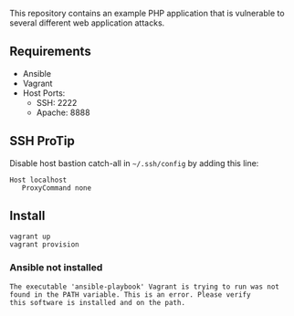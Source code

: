 This repository contains an example PHP application that is vulnerable to several different web application attacks.

## Requirements

* Ansible
* Vagrant
* Host Ports:
    * SSH: 2222
    * Apache: 8888


## SSH ProTip

Disable host bastion catch-all in `~/.ssh/config` by adding this line:

```
Host localhost
   ProxyCommand none
```

## Install

```
vagrant up
vagrant provision
```

### Ansible not installed
```
The executable 'ansible-playbook' Vagrant is trying to run was not
found in the PATH variable. This is an error. Please verify
this software is installed and on the path.
```
